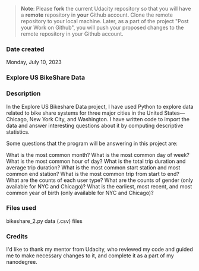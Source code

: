 >**Note**: Please **fork** the current Udacity repository so that you will have a **remote** repository in **your** Github account. Clone the remote repository to your local machine. Later, as a part of the project "Post your Work on Github", you will push your proposed changes to the remote repository in your Github account.

### Date created
Monday, July 10, 2023

### Explore US BikeShare Data
### Description
In the Explore US Bikeshare Data project, I have used Python to explore data related to bike share systems for three major cities in the United States—Chicago, New York City, and Washington. I have written code to import the data and answer interesting questions about it by computing descriptive statistics.

Some questions that the program will be answering in this project are:

What is the most common month?
What is the most common day of week?
What is the most common hour of day?
What is the total trip duration and average trip duration?
What is the most common start station and most common end station?
What is the most common trip from start to end?
What are the counts of each user type?
What are the counts of gender (only available for NYC and Chicago)?
What is the earliest, most recent, and most common year of birth (only available for NYC and Chicago)?

### Files used
bikeshare_2.py
data (.csv) files

### Credits
I'd like to thank my mentor from Udacity, who reviewed my code and guided me to make necessary changes to it, and complete it as a part of my nanodegree.

